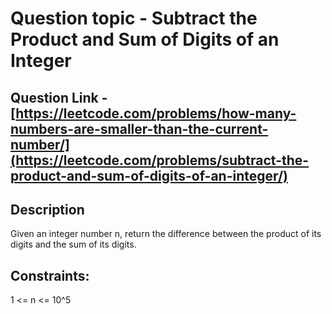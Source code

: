 # Question topic - Subtract the Product and Sum of Digits of an Integer

## Question Link - [https://leetcode.com/problems/how-many-numbers-are-smaller-than-the-current-number/](https://leetcode.com/problems/subtract-the-product-and-sum-of-digits-of-an-integer/)

## Description
Given an integer number n, return the difference between the product of its digits and the sum of its digits.


## Constraints:
1 <= n <= 10^5
